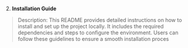 2. **Installation Guide**
> Description: This README provides detailed instructions on how to install and set up the project locally. It includes the required dependencies and steps to configure the environment. Users can follow these guidelines to ensure a smooth installation proces
